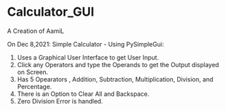 # Calculator_GUI

A Creation of AamiL

On Dec 8,2021:
  Simple Calculator - Using PySimpleGui:
  
  1. Uses a Graphical User Interface to get User Input.
  2. Click any Operators and type the Operands to get the Output displayed on Screen.
  3. Has 5 Opearators , Addition, Subtraction, Multiplication, Division, and Percentage.
  4. There is an Option to Clear All and Backspace.
  5. Zero Division Error is handled.
